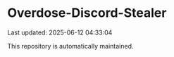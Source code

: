 # Overdose-Discord-Stealer

Last updated: 2025-06-12 04:33:04

This repository is automatically maintained.
